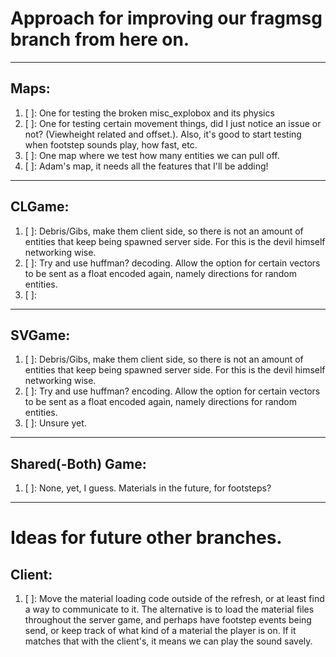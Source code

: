# Approach for improving our fragmsg branch from here on.
---
## Maps:
1. [ ]: One for testing the broken misc_explobox and its physics
2. [ ]: One for testing certain movement things, did I just notice an issue or not? (Viewheight related and offset.). Also, it's good to start testing when footstep sounds play, how fast, etc.
3. [ ]: One map where we test how many entities we can pull off.
4. [ ]: Adam's map, it needs all the features that I'll be adding!

---
## CLGame:
1. [ ]: Debris/Gibs, make them client side, so there is not an amount of entities that keep being spawned server side. For this is the devil himself networking wise.
2. [ ]: Try and use huffman? decoding. Allow the option for certain vectors to be sent as a float encoded again, namely directions for random entities.
3. [ ]: 

---
## SVGame:
1. [ ]: Debris/Gibs, make them client side, so there is not an amount of entities that keep being spawned server side. For this is the devil himself networking wise.
2. [ ]: Try and use huffman? encoding. Allow the option for certain vectors to be sent as a float encoded again, namely directions for random entities.
3. [ ]: Unsure yet.

---
## Shared(-Both) Game:
1. [ ]: None, yet, I guess. Materials in the future, for footsteps?

---
# Ideas for future other branches.
## Client:
1. [ ]: Move the material loading code outside of the refresh, or at least find a way to communicate to it. The alternative is to load the material files throughout the server game, and perhaps have footstep events being send, or keep track of what kind of a material the player is on. If it matches that with the client's, it means we can play the sound savely.